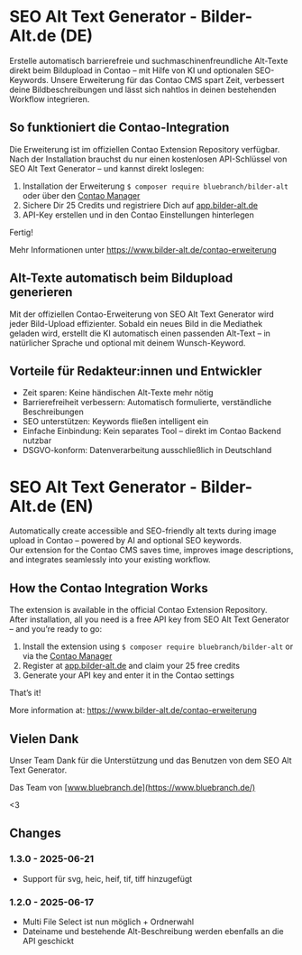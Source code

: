 # SEO Alt Text Generator - Bilder-Alt.de (DE) 

Erstelle automatisch barrierefreie und suchmaschinenfreundliche Alt-Texte direkt beim Bildupload in Contao – mit Hilfe von KI und optionalen SEO-Keywords.
Unsere Erweiterung für das Contao CMS spart Zeit, verbessert deine Bildbeschreibungen und lässt sich nahtlos in deinen bestehenden Workflow integrieren.

## So funktioniert die Contao-Integration

Die Erweiterung ist im offiziellen Contao Extension Repository verfügbar.
Nach der Installation brauchst du nur einen kostenlosen API-Schlüssel von SEO Alt Text Generator – und kannst direkt loslegen:

1. Installation der Erweiterung `$ composer require bluebranch/bilder-alt` oder über den [Contao Manager](https://extensions.contao.org/?q=bild&pages=1&p=bluebranch/bilder-alt)
2. Sichere Dir 25 Credits und registriere Dich auf [app.bilder-alt.de](https://app.bilder-alt.de/login)
3. API-Key erstellen und in den Contao Einstellungen hinterlegen

Fertig!

Mehr Informationen unter https://www.bilder-alt.de/contao-erweiterung

## Alt-Texte automatisch beim Bildupload generieren

Mit der offiziellen Contao-Erweiterung von SEO Alt Text Generator wird jeder Bild-Upload effizienter.
Sobald ein neues Bild in die Mediathek geladen wird, erstellt die KI automatisch einen passenden Alt-Text – in natürlicher Sprache und optional mit deinem Wunsch-Keyword.

## Vorteile für Redakteur:innen und Entwickler

- Zeit sparen: Keine händischen Alt-Texte mehr nötig
- Barrierefreiheit verbessern: Automatisch formulierte, verständliche Beschreibungen
- SEO unterstützen: Keywords fließen intelligent ein
- Einfache Einbindung: Kein separates Tool – direkt im Contao Backend nutzbar
- DSGVO-konform: Datenverarbeitung ausschließlich in Deutschland

# SEO Alt Text Generator - Bilder-Alt.de (EN)

Automatically create accessible and SEO-friendly alt texts during image upload in Contao – powered by AI and optional SEO keywords.  
Our extension for the Contao CMS saves time, improves image descriptions, and integrates seamlessly into your existing workflow.

## How the Contao Integration Works

The extension is available in the official Contao Extension Repository.  
After installation, all you need is a free API key from SEO Alt Text Generator – and you’re ready to go:

1. Install the extension using `$ composer require bluebranch/bilder-alt` or via the [Contao Manager](https://extensions.contao.org/?q=bild&pages=1&p=bluebranch/bilder-alt)
2. Register at [app.bilder-alt.de](https://app.bilder-alt.de/login) and claim your 25 free credits
3. Generate your API key and enter it in the Contao settings

That’s it!

More information at: https://www.bilder-alt.de/contao-erweiterung

## Vielen Dank

Unser Team Dank für die Unterstützung und das Benutzen von dem SEO Alt Text Generator.

Das Team von [www.bluebranch.de](https://www.bluebranch.de/)

<3

## Changes

### 1.3.0 - 2025-06-21
- Support für svg, heic, heif, tif, tiff hinzugefügt

### 1.2.0 - 2025-06-17
- Multi File Select ist nun möglich + Ordnerwahl
- Dateiname und bestehende Alt-Beschreibung werden ebenfalls an die API geschickt
